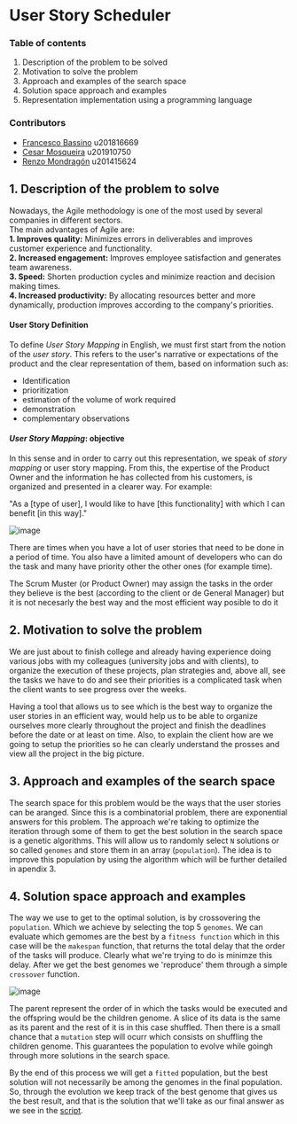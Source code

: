 # User Story Scheduler  
  
### Table of contents  
1. Description of the problem to be solved  
2. Motivation to solve the problem  
3. Approach and examples of the search space
4. Solution space approach and examples  
5. Representation implementation using a programming language  

### Contributors
- [Francesco Bassino](https://github.com/frany-oss) u201816669
- [Cesar Mosqueira](https://github.com/cesarmosqueira) u201910750
- [Renzo Mondragón](https://github.com/renxzen) u201415624


## 1. Description of the problem to solve
Nowadays, the Agile methodology is one of the most used by several companies in different sectors.  
The main advantages of Agile are:  
**1. Improves quality:** Minimizes errors in deliverables and improves customer experience and functionality.  
**2. Increased engagement:** Improves employee satisfaction and generates team awareness.  
**3. Speed:** Shorten production cycles and minimize reaction and decision making times.  
**4. Increased productivity:** By allocating resources better and more dynamically, production improves according to the company's priorities.  

#### User Story Definition  
  
To define _User Story Mapping_ in English, we must first start from the notion of the _user story_. This refers to the user's narrative or expectations of the product and the clear representation of them, based on information such as:  
  
- Identification 
- prioritization
- estimation of the volume of work required 
- demonstration
- complementary observations
  
#### _User Story Mapping_: objective  
  
In this sense and in order to carry out this representation, we speak of _story mapping_ or user story mapping. From this, the expertise of the Product Owner and the information he has collected from his customers, is organized and presented in a clearer way. For example:  

"As a [type of user], I would like to have [this functionality] with which I can benefit [in this way]."

![image](https://user-images.githubusercontent.com/54272736/194406376-46012a63-b69a-47b3-9ac3-c33bdfebfe29.png)

There are times when you have a lot of user stories that need to be done in a period of time. You also have a limited amount of developers who can do the task and many have priority other the other ones (for example time).

The Scrum Muster (or Product Owner) may assign the tasks in the order they believe is the best (according to the client or de General Manager) but it is not necesarly the best way and the most efficient way posible to do it


## 2. Motivation to solve the problem  
We are just about to finish college and already having experience doing various jobs with my colleagues (university jobs and with clients), to organize the execution of these projects, plan strategies and, above all, see the tasks we have to do and see their priorities is a complicated task when the client wants to see progress over the weeks. 

Having a tool that allows us to see which is the best way to organize the user stories in an efficient way, would help us to be able to organize ourselves more clearly throughout the project and finish the deadlines before the date or at least on time.  Also, to explain the client how are we going to setup the priorities so he can clearly understand the prosses and view all the project in the big picture.


## 3. Approach and examples of the search space
The search space for this problem would be the ways that the user stories can be aranged. Since this is a combinatorial problem, there are exponential answers for this problem. The approach we're taking to optimize the iteration through some of them to get the best solution in the search space is a genetic algorithms. This will allow us to randomly select `N` solutions or so called `genomes` and store them in an array (`population`). The idea is to improve this population by using the algorithm which will be further detailed in apendix 3.

## 4. Solution space approach and examples
The way we use to get to the optimal solution, is by crossovering the `population`. Which we achieve by selecting the top 5 `genomes`. We can evaluate which gemomes are the best by a `fitness function` which in this case will be the `makespan` function, that returns the total delay that the order of the tasks will produce. Clearly what we're trying to do is minimze this delay. After we get the best genomes we 'reproduce' them through a simple `crossover` function.

![image](https://user-images.githubusercontent.com/48858334/194410271-ae6a9559-ec9f-4c03-a362-42bc139f425f.png)

The parent represent the order of in which the tasks would be executed and the offspring would be the children genome. A slice of its data is the same as its parent and the rest of it is in this case shuffled. Then there is a small chance that a `mutation` step will ocurr which consists on shuffling the children genome. This guarantees the population to evolve while goingh through more solutions in the search space. 

By the end of this process we will get a `fitted` population, but the best solution will not necessarily be among the genomes in the final population. So, through the evolution we keep track of the best genome that gives us the best result, and that is the solution that we'll take as our final answer as we see in the [script](https://github.com/Cesarmosqueira/schedule-user-stories/blob/master/main.py).


